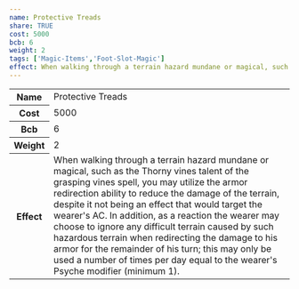 ```yaml
---
name: Protective Treads
share: TRUE
cost: 5000
bcb: 6
weight: 2
tags: ['Magic-Items','Foot-Slot-Magic']
effect: When walking through a terrain hazard mundane or magical, such as the Thorny vines talent of the grasping vines spell, you may utilize the armor redirection ability to reduce the damage of the terrain, despite it not being an effect that would target the wearer's AC. In addition, as a reaction the wearer may choose to ignore any difficult terrain caused by such hazardous terrain when redirecting the damage to his armor for the remainder of his turn; this may only be used a number of times per day equal to the wearer's Psyche modifier (minimum 1).
---
```

<p><span style="overflow-x: auto;"><table><tbody><tr><th>Name</th><td>Protective Treads</td></tr><tr><th>Cost</th><td>5000</td></tr><tr><th>Bcb</th><td>6</td></tr><tr><th>Weight</th><td>2</td></tr><tr><th>Effect</th><td>When walking through a terrain hazard mundane or magical, such as the Thorny vines talent of the grasping vines spell, you may utilize the armor redirection ability to reduce the damage of the terrain, despite it not being an effect that would target the wearer's AC. In addition, as a reaction the wearer may choose to ignore any difficult terrain caused by such hazardous terrain when redirecting the damage to his armor for the remainder of his turn; this may only be used a number of times per day equal to the wearer's Psyche modifier (minimum 1).</td></tr></tbody></table></span></p>